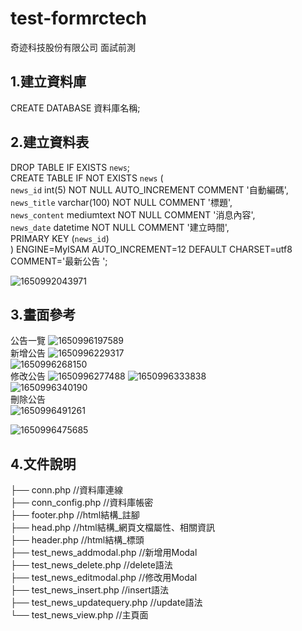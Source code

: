 # test-formrctech  
奇迹科技股份有限公司 面試前測  

## 1.建立資料庫  
CREATE DATABASE 資料庫名稱;  
  
## 2.建立資料表  
DROP TABLE IF EXISTS `news`;  
CREATE TABLE IF NOT EXISTS `news` (  
  `news_id` int(5) NOT NULL AUTO_INCREMENT COMMENT '自動編碼',  
  `news_title` varchar(100) NOT NULL COMMENT '標題',  
  `news_content` mediumtext NOT NULL COMMENT '消息內容',  
  `news_date` datetime NOT NULL COMMENT '建立時間',  
  PRIMARY KEY (`news_id`)  
) ENGINE=MyISAM AUTO_INCREMENT=12 DEFAULT CHARSET=utf8 COMMENT='最新公告 ';  

![1650992043971](https://user-images.githubusercontent.com/104420343/165363188-6aee1ee5-1115-4b11-a580-f67189a99fe0.jpg)  

## 3.畫面參考
公告一覽 
![1650996197589](https://user-images.githubusercontent.com/104420343/165364016-8ab983ad-017f-43a3-baf8-ba8ea90f33be.jpg)  
新增公告 
![1650996229317](https://user-images.githubusercontent.com/104420343/165364022-37437dd8-6f54-44fc-be93-68d2647d0165.jpg)  
![1650996268150](https://user-images.githubusercontent.com/104420343/165364026-a2953ceb-e351-4578-9b6a-56275ff40314.jpg)  
修改公告 
![1650996277488](https://user-images.githubusercontent.com/104420343/165364032-04c5f37e-ed51-4aab-a3d1-ea21095c9eb7.jpg)
![1650996333838](https://user-images.githubusercontent.com/104420343/165364035-815ce776-1ddb-4d76-88d7-c3309f30ff25.jpg)  
![1650996340190](https://user-images.githubusercontent.com/104420343/165364039-86ca5413-c0bf-43ea-803a-7d4146c5776b.jpg)    
刪除公告  
![1650996491261](https://user-images.githubusercontent.com/104420343/165364458-85e0cb92-d6e8-43fa-acca-f630c0d2ed22.jpg)  

![1650996475685](https://user-images.githubusercontent.com/104420343/165364448-05feed4f-866d-4fe6-81d8-9d4b729dee54.jpg)

## 4.文件說明  
├── conn.php         //資料庫連線  
├── conn_config.php         //資料庫帳密  
├── footer.php         //html結構_註腳  
├── head.php         //html結構_網頁文檔屬性、相關資訊  
├── header.php         //html結構_標頭  
├── test_news_addmodal.php         //新增用Modal  
├── test_news_delete.php         //delete語法  
├── test_news_editmodal.php         //修改用Modal  
├── test_news_insert.php         //insert語法  
├── test_news_updatequery.php         //update語法  
└── test_news_view.php         //主頁面  

